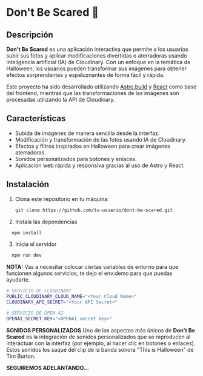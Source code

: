 # Don't Be Scared 🎃

## Descripción

**Don't Be Scared** es una aplicación interactiva que permite a los usuarios subir sus fotos y aplicar modificaciones divertidas o aterradoras usando inteligencia artificial (IA) de Cloudinary. Con un enfoque en la temática de Halloween, los usuarios pueden transformar sus imágenes para obtener efectos sorprendentes y espeluznantes de forma fácil y rápida.

Este proyecto ha sido desarrollado utilizando [Astro.build](https://astro.build/) y [React](https://react.dev/) como base del frontend, mientras que las transformaciones de las imágenes son procesadas utilizando la API de Cloudinary.

## Características

- Subida de imágenes de manera sencilla desde la interfaz.
- Modificación y transformación de las fotos usando IA de Cloudinary.
- Efectos y filtros inspirados en Halloween para crear imágenes aterradoras.
- Sonidos personalizados para botones y enlaces.
- Aplicación web rápida y responsiva gracias al uso de Astro y React.

## Instalación


1. Clona este repositorio en tu máquina:

   ```bash
   git clone https://github.com/tu-usuario/dont-be-scared.git

   ```

2. Instala las dependencias

```bash
  npm install
```

3. Inicia el servidor

```bash
  npm run dev
```

**NOTA:** Vas a necesitar colocar ciertas variables de entorno para que funcionen algunos servicios, te dejo el env.demo para que puedas ayudarte.

```bash
# SERVICIO DE CLOUDINARY
PUBLIC_CLOUDINARY_CLOUD_NAME="<Your Cloud Name>"
CLOUDINARY_API_SECRET="<Your API Secret>"

# SERVICIO DE OPEN AI
OPENAI_SECRET_KEY="<OPENAI secret key>"
```

**SONIDOS PERSONALIZADOS**
Uno de los aspectos más únicos de **Don't Be Scared** es la integración de sonidos personalizados que se reproducen al interactuar con la interfaz (por ejemplo, al hacer clic en botones o enlaces). Estos sonidos los saqué del clip de la banda sonora "This is Halloween" de Tim Burton.



**SEGUIREMOS ADELANTANDO...**


